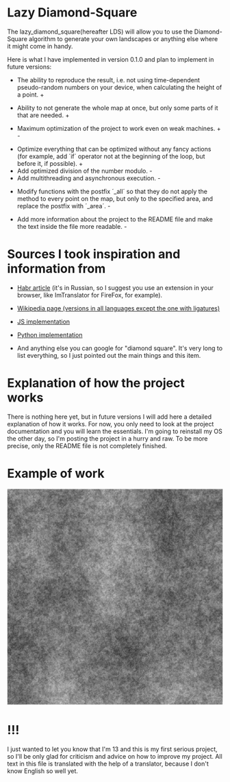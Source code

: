 # Lazy Diamond-Square

The lazy_diamond_square(hereafter LDS) will allow you to use the Diamond-Square algorithm to generate your own landscapes or anything else where it might come in handy.

Here is what I have implemented in version 0.1.0 and plan to implement in future versions:
* The ability to reproduce the result, i.e. not using time-dependent pseudo-random numbers on your device, when calculating the height of a point. +

* Ability to not generate the whole map at once, but only some parts of it that are needed. +

* Maximum optimization of the project to work even on weak machines. + -
 - Optimize everything that can be optimized without any fancy actions (for example, add ´if´ operator not at the beginning of the loop, but before it, if possible). +
 - Add optimized division of the number modulo. -
 - Add multithreading and asynchronous execution. -

* Modify functions with the postfix ´_all´ so that they do not apply the method to every point on the map, but only to the specified area, and replace the postfix with ´_area´. -

* Add more information about the project to the README file and make the text inside the file more readable. -

# Sources I took inspiration and information from

* [Habr article](https://habr.com/ru/articles/111538/) (it's in Russian, so I suggest you use an extension in your browser, like ImTranslator for FireFox, for example).

* [Wikipedia page (versions in all languages except the one with ligatures)](https://en.wikipedia.org/wiki/Diamond-square_algorithm)

* [JS implementation](https://github.com/hunterloftis/playfuljs-demos/blob/gh-pages/terrain/index.html)

* [Python implementation](https://github.com/buckinha/DiamondSquare/tree/master)

* And anything else you can google for "diamond square". It's very long to list everything, so I just pointed out the main things and this item.

# Explanation of how the project works

There is nothing here yet, but in future versions I will add here a detailed explanation of how it works. For now, you only need to look at the project documentation and you will learn the essentials.
I'm going to reinstall my OS the other day, so I'm posting the project in a hurry and raw. To be more precise, only the README file is not completely finished.

# Example of work

![Example](/view.png "Example")


# !!!

I just wanted to let you know that I'm 13 and this is my first serious project, so I'll be only glad for criticism and advice on how to improve my project. All text in this file is translated with the help of a translator, because I don't know English so well yet.